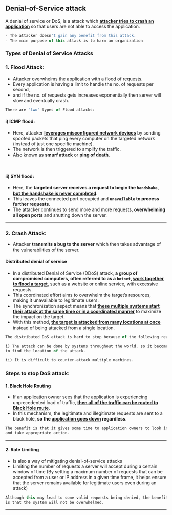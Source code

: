 ## Denial-of-Service attack
A denial of service or DoS, is a attack which <ins>**attacker tries to crash an application**</ins> so that users are not able to access the application. 

```js
- The attacker doesn't gain any benefit from this attack. 
- The main purpose of this attack is to harm an organization
```

### Types of Denial of Service Attacks


### 1. Flood Attack: 

- Attacker overwhelms the application with a flood of requests.
- Every application is having a limit to handle the no. of requests per second,
- and if the no. of requests gets increases exponentially then server will slow and eventually crash.

```js
There are "two" types of Flood attacks:
```
#### i) ICMP flood:
- Here, attacker <ins>**leverages misconfigured network devices**</ins> by sending spoofed packets that ping every computer on the targeted network (instead of just one specific machine).
- The network is then triggered to amplify the traffic.
- Also known as **smurf attack** or **ping of death**.
<br/>

#### ii) SYN flood:
- Here, the **targeted server receives a request to begin the `handshake`, <ins>but the handshake is never completed**</ins>.
- This leaves the connected port occupied and **`unavailable` to process further requests**.
- The attacker continues to send more and more requests, **overwhelming all open ports** and shutting down the server.
 
----

### 2. Crash Attack: 

- Attacker **transmits a bug to the server** which then takes advantage of the vulnerabilities of the server.

#### Distributed denial of service

- In a distributed Denial of Service (DDoS) attack, **a group of compromised computers, often referred to as a `botnet`, <ins>work together to flood a target**</ins>, such as a website or online service, with excessive requests. 
- This coordinated effort aims to overwhelm the target’s resources, making it unavailable to legitimate users. 
- The synchronization aspect means that <ins>**these multiple systems start their attack at the same time or in a coordinated manner**</ins> to maximize the impact on the target.
- With this method, <ins>**the target is attacked from many locations at once**</ins> instead of being attacked from a single location.

```js
The distributed DoS attack is hard to stop because of the following reasons:

i) The attack can be done by systems throughout the world, so it becomes difficult 
to find the location of the attack.

ii) It is difficult to counter-attack multiple machines.
```

### Steps to stop DoS attack:

#### 1. Black Hole Routing
- If an application owner sees that the application is experiencing unprecedented load of traffic, <ins>**then all of the traffic can be routed to Black Hole route**</ins>.
- In this mechanism, the legitimate and illegitimate requests are sent to a black hole, **so the <ins>application goes down</ins> regardless**.

```js
The benefit is that it gives some time to application owners to look into the origin of the attack 
and take appropriate action.
```

----

#### 2. Rate Limiting

- Is also a way of mitigating denial-of-service attacks
- Limiting the number of requests a server will accept during a certain window of time (By setting a maximum number of requests that can be accepted from a user or IP address in a given time frame, it helps ensure that the server remains available for legitimate users even during an attack)



```js
Although this may lead to some valid requests being denied, the benefit of this method 
is that the system will not be overwhelmed.
```

-----

